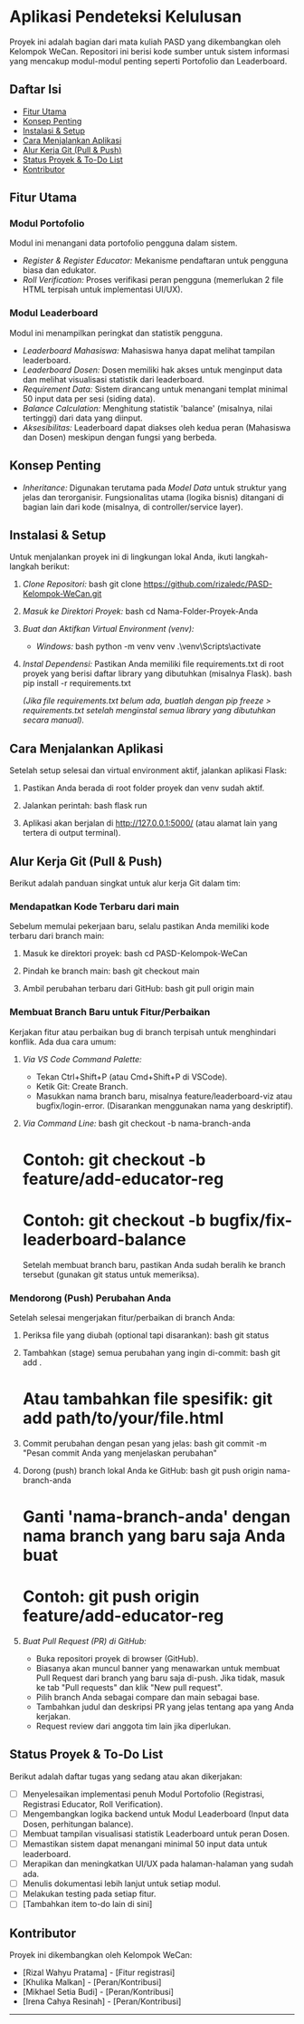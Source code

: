 # Aplikasi Pendeteksi Kelulusan
Proyek ini adalah bagian dari mata kuliah PASD yang dikembangkan oleh Kelompok WeCan. Repositori ini berisi kode sumber untuk sistem informasi yang mencakup modul-modul penting seperti Portofolio dan Leaderboard.

## Daftar Isi
- [Fitur Utama](#fitur-utama)
- [Konsep Penting](#konsep-penting)
- [Instalasi & Setup](#instalasi--setup)
- [Cara Menjalankan Aplikasi](#cara-menjalankan-aplikasi)
- [Alur Kerja Git (Pull & Push)](#alur-kerja-git-pull--push)
- [Status Proyek & To-Do List](#status-proyek--to-do-list)
- [Kontributor](#kontributor)

## Fitur Utama

### Modul Portofolio
Modul ini menangani data portofolio pengguna dalam sistem.
- *Register & Register Educator:* Mekanisme pendaftaran untuk pengguna biasa dan edukator.
- *Roll Verification:* Proses verifikasi peran pengguna (memerlukan 2 file HTML terpisah untuk implementasi UI/UX).

### Modul Leaderboard
Modul ini menampilkan peringkat dan statistik pengguna.
- *Leaderboard Mahasiswa:* Mahasiswa hanya dapat melihat tampilan leaderboard.
- *Leaderboard Dosen:* Dosen memiliki hak akses untuk menginput data dan melihat visualisasi statistik dari leaderboard.
- *Requirement Data:* Sistem dirancang untuk menangani templat minimal 50 input data per sesi (siding data).
- *Balance Calculation:* Menghitung statistik 'balance' (misalnya, nilai tertinggi) dari data yang diinput.
- *Aksesibilitas:* Leaderboard dapat diakses oleh kedua peran (Mahasiswa dan Dosen) meskipun dengan fungsi yang berbeda.

## Konsep Penting

- *Inheritance:* Digunakan terutama pada *Model Data* untuk struktur yang jelas dan terorganisir. Fungsionalitas utama (logika bisnis) ditangani di bagian lain dari kode (misalnya, di controller/service layer).

## Instalasi & Setup

Untuk menjalankan proyek ini di lingkungan lokal Anda, ikuti langkah-langkah berikut:

1.  *Clone Repositori:*
    bash
    git clone https://github.com/rizaledc/PASD-Kelompok-WeCan.git
    
2.  *Masuk ke Direktori Proyek:*
    bash
    cd Nama-Folder-Proyek-Anda
    
3.  *Buat dan Aktifkan Virtual Environment (venv):*
    *   *Windows:*
        bash
        python -m venv venv
        .\venv\Scripts\activate
        
4.  *Instal Dependensi:*
    Pastikan Anda memiliki file requirements.txt di root proyek yang berisi daftar library yang dibutuhkan (misalnya Flask).
    bash
    pip install -r requirements.txt
    
    *(Jika file requirements.txt belum ada, buatlah dengan pip freeze > requirements.txt setelah menginstal semua library yang dibutuhkan secara manual).*

## Cara Menjalankan Aplikasi

Setelah setup selesai dan virtual environment aktif, jalankan aplikasi Flask:

1.  Pastikan Anda berada di root folder proyek dan venv sudah aktif.
2.  Jalankan perintah:
    bash
    flask run
    
3.  Aplikasi akan berjalan di http://127.0.0.1:5000/ (atau alamat lain yang tertera di output terminal).

## Alur Kerja Git (Pull & Push)

Berikut adalah panduan singkat untuk alur kerja Git dalam tim:

### Mendapatkan Kode Terbaru dari main

Sebelum memulai pekerjaan baru, selalu pastikan Anda memiliki kode terbaru dari branch main:

1.  Masuk ke direktori proyek:
    bash
    cd PASD-Kelompok-WeCan
    
2.  Pindah ke branch main:
    bash
    git checkout main
    
3.  Ambil perubahan terbaru dari GitHub:
    bash
    git pull origin main
    

### Membuat Branch Baru untuk Fitur/Perbaikan

Kerjakan fitur atau perbaikan bug di branch terpisah untuk menghindari konflik.
Ada dua cara umum:

1.  *Via VS Code Command Palette:*
    *   Tekan Ctrl+Shift+P (atau Cmd+Shift+P di VSCode).
    *   Ketik Git: Create Branch.
    *   Masukkan nama branch baru, misalnya feature/leaderboard-viz atau bugfix/login-error. (Disarankan menggunakan nama yang deskriptif).
2.  *Via Command Line:*
    bash
    git checkout -b nama-branch-anda
    # Contoh: git checkout -b feature/add-educator-reg
    # Contoh: git checkout -b bugfix/fix-leaderboard-balance
    
    Setelah membuat branch baru, pastikan Anda sudah beralih ke branch tersebut (gunakan git status untuk memeriksa).

### Mendorong (Push) Perubahan Anda

Setelah selesai mengerjakan fitur/perbaikan di branch Anda:

1.  Periksa file yang diubah (optional tapi disarankan):
    bash
    git status
    
2.  Tambahkan (stage) semua perubahan yang ingin di-commit:
    bash
    git add .
    # Atau tambahkan file spesifik: git add path/to/your/file.html
    
3.  Commit perubahan dengan pesan yang jelas:
    bash
    git commit -m "Pesan commit Anda yang menjelaskan perubahan"
    
4.  Dorong (push) branch lokal Anda ke GitHub:
    bash
    git push origin nama-branch-anda
    # Ganti 'nama-branch-anda' dengan nama branch yang baru saja Anda buat
    # Contoh: git push origin feature/add-educator-reg
    
5.  *Buat Pull Request (PR) di GitHub:*
    *   Buka repositori proyek di browser (GitHub).
    *   Biasanya akan muncul banner yang menawarkan untuk membuat Pull Request dari branch yang baru saja di-push. Jika tidak, masuk ke tab "Pull requests" dan klik "New pull request".
    *   Pilih branch Anda sebagai compare dan main sebagai base.
    *   Tambahkan judul dan deskripsi PR yang jelas tentang apa yang Anda kerjakan.
    *   Request review dari anggota tim lain jika diperlukan.

## Status Proyek & To-Do List

Berikut adalah daftar tugas yang sedang atau akan dikerjakan:

- [ ] Menyelesaikan implementasi penuh Modul Portofolio (Registrasi, Registrasi Educator, Roll Verification).
- [ ] Mengembangkan logika backend untuk Modul Leaderboard (Input data Dosen, perhitungan balance).
- [ ] Membuat tampilan visualisasi statistik Leaderboard untuk peran Dosen.
- [ ] Memastikan sistem dapat menangani minimal 50 input data untuk leaderboard.
- [ ] Merapikan dan meningkatkan UI/UX pada halaman-halaman yang sudah ada.
- [ ] Menulis dokumentasi lebih lanjut untuk setiap modul.
- [ ] Melakukan testing pada setiap fitur.
- [ ] [Tambahkan item to-do lain di sini]

## Kontributor

Proyek ini dikembangkan oleh Kelompok WeCan:
- [Rizal Wahyu Pratama] - [Fitur registrasi]
- [Khulika Malkan] - [Peran/Kontribusi]
- [Mikhael Setia Budi] - [Peran/Kontribusi]
- [Irena Cahya Resinah] - [Peran/Kontribusi]
---